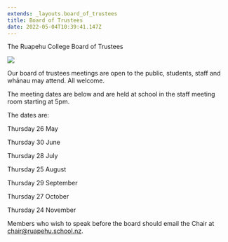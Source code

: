 ```yaml
---
extends: _layouts.board_of_trustees
title: Board of Trustees
date: 2022-05-04T10:39:41.147Z
---
```

The Ruapehu College Board of Trustees

![](https://res.cloudinary.com/ruapehu-college/image/upload/v1615858162/IMG_6279_ilhgeo.jpg)

Our board of trustees meetings are open to the public, students, staff and whānau may attend. All welcome. 

The meeting dates are below and are held at school in the staff meeting room starting at 5pm.

The dates are:

Thursday 26 May

Thursday 30 June

Thursday 28 July

Thursday 25 August

Thursday 29 September

Thursday 27 October

Thursday 24 November





Members who wish to speak before the board should email the Chair at chair@ruapehu.school.nz.
